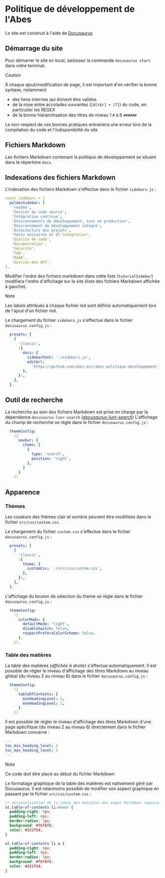 # Politique de développement de l'Abes

Le site est construit à l'aide de [Docusaurus](https://docusaurus.io/)

## Démarrage du site
Pour démarrer le site en local, saisissez la commande `docusaurus start` dans votre terminal.

>[!CAUTION]
> 
> À chaque ajout/modification de page, il est important d'en vérifier la bonne syntaxe, notamment
>
> - des liens internes qui doivent être valides
> - de la mise entre accolades ouvrantes (`[AltGr] + [7]`) du code, en particulier les REGEX
> - de la bonne hiérarchisation des titres de niveau 1 `#` à 6 `######`
> 
> Le non-respect de ces bonnes pratiques entrainera une erreur lors de la compilation du code et l'indisponibilité du site

## Fichiers Markdown
Les fichiers Markdown contenant la politique de développement se situent dans le répertoire `docs`.

## Indexations des fichiers Markdown
L'indexation des fichiers Markdown s'effectue dans le fichier `sidebars.js` :
```yaml
const sidebars = {
  poldevSidebar: [
   'readme',
   'Gestion du code source',
   'Intégration continue',
   'Environnements de développement, test et production',
   'Environnement de développement intégré',
   'Architecture des projets',
   'Tests unitaires et d\'intégration',
   'Qualité de code',
   'Documentation',
   'Sécurité',
   'FAQ',
   'RGAA',
   'Gestion des API',
],
```

Modifier l'ordre des fichiers markdown dans cette liste (`tutorialSidebar`) modifiera l'ordre d'affichage sur le site (liste des fichiers Markdown affichée à gauche).
>[!NOTE]
>
> Les labels attribués à chaque fichier md sont définis automatiquement lors de l'ajout d'un fichier md.

Le chargement du fichier `sidebars.js` s'effectue dans le fichier `docusaurus.config.js` :
```yaml
  presets: [
    [
      'classic',
      ({
        docs: {
          sidebarPath: './sidebars.js',
          editUrl:
            'https://github.com/abes-esr/abes-politique-developpement',
        },
      }),
    ],
  ],
```

## Outil de recherche
La recherche au sein des fichiers Markdown est prise en charge par la dépendance `docusaurus-lunr-search` (_[docusaurus-lunr-search](https://www.npmjs.com/package/docusaurus-lunr-search)_)
L'affichage du champ de recherche se règle dans le fichier `docusaurus.config.js` :
```yaml
  themeConfig:
    ({
      navbar: {
        items: [
          {
            type: 'search',
            position: 'right',
          },
        ]
      }
    })
```

## Apparence

### Thèmes
Les couleurs des thèmes clair et sombre peuvent être modifiées dans le fichier `src/css/custom.css`.

Le chargement du fichier `custom.css` s'effectue dans le fichier `docusaurus.config.js` :
```yaml
  presets: [
    [
      'classic',
      ({
        theme: {
          customCss: './src/css/custom.css',
        },
      }),
    ],
  ],
```

L'affichage du bouton de sélection du thème se règle dans le fichier `docusaurus.config.js` :
```yaml
  themeConfig:
    ({
      colorMode: {
        defaultMode: 'light',
        disableSwitch: false,
        respectPrefersColorScheme: false,
      },
    }),
```

### Table des matières
La table des matières (_affichée à droite_) s'effectue automatiquement. 
Il est possible de régler le niveau d'affichage des titres Markdown au niveau global (du niveau 2 au niveau 6) dans le fichier `docusaurus.config.js` :
```yaml
  themeConfig:
    ({
      tableOfContents: {
        minHeadingLevel: 2,
        maxHeadingLevel: 2,
      },
    })
```

Il est possible de régler le niveau d'affichage des titres Markdown d'une page spécifique (du niveau 2 au niveau 6) directement dans le fichier Markdown concerné :
```yaml
---
toc_min_heading_level: 2
toc_max_heading_level: 5
---
```
>[!NOTE]
> 
> Ce code doit être placé au début du fichier Markdown

Le formatage graphique de la table des matières est nativement géré par Docusaurus. Il est néanmoins possible de modifier son aspect graphique
en passant par le fichier `src/css/custom.css` :
```css
/* personalisation de la table des matières des pages Markdown (équivalent aux titres Markdown) */
ul.table-of-contents li:hover {
  padding-right: 8px;
  padding-left: 8px;
  border-radius: 5px;
  background: #f6f6f6;
  color: #222f54;
}

ul.table-of-contents li a {
  padding-right: 8px;
  padding-left: 8px;
  border-radius: 5px;
  background: #f6f6f6;
  color: #222f54;
}
```
